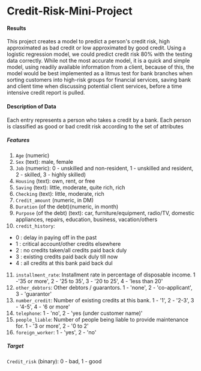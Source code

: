 # Credit-Risk-Mini-Project

#### Results
This project creates a model to predict a person's credit risk, high approximated as bad credit or low approximated by good credit. Using a logistic regression model, we could predict credit risk 80% with the testing data correctly. While not the most accurate model, it is a quick and simple model, using readily available information from a client, because of this, the model would be best implemented as a litmus test for bank branches when sorting customers into high-risk groups for financial services, saving bank and client time when discussing potential client services, before a time intensive credit report is pulled.   


#### Description of Data
Each entry represents a person who takes a credit by a bank. Each person is classified as good or bad credit risk according to the set of attributes
##### Features
1. `Age` (numeric)
2. `Sex` (text): male, female
3. `Job` (numeric): 0 - unskilled and non-resident, 1 - unskilled and resident, 2 - skilled,  3 - highly skilled)
4. `Housing` (text): own, rent, or free
5. `Saving` (text): little, moderate, quite rich, rich
6. `Checking` (text): little, moderate, rich
7. `Credit_amount` (numeric, in DM)
8. `Duration` (of the debt)(numeric, in month)
9. `Purpose` (of the debt) (text): car, furniture/equipment, radio/TV, domestic appliances, repairs, education, business, vacation/others
10. `credit_history`: 
 * 0 : delay in paying off in the past       
 * 1 : critical account/other credits elsewhere
 * 2 : no credits taken/all credits paid back duly
 * 3 : existing credits paid back duly till now
 * 4 : all credits at this bank paid back dul
11. `installment_rate`: Installment rate in percentage of disposable income. 
1 -'35 or more', 2 - '25 to 35', 3 - '20 to 25', 4 - 'less than 20'
12. `other_debtors`: Other debtors / guarantors. 1 - 'none', 2 - 'co-applicant', 3 - 'guarantor'
13. `number_credit`: Number of existing credits at this bank. 1 - '1', 2 - '2-3', 3 - '4-5', 4 - '6 or more'
14. `telephone`: 1 - 'no', 2 - 'yes (under customer name)'
15. `people_liable`: Number of people being liable to provide maintenance for. 1 - '3 or more', 2 - '0 to 2'
16. `foreign_worker`: 1 - 'yes', 2 - 'no'

##### Target
`Credit_risk` (binary): 0 - bad, 1 - good
